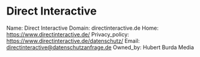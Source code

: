 
# Direct Interactive

Name: Direct Interactive
Domain: directinteractive.de
Home: https://www.directinteractive.de/
Privacy_policy: https://www.directinteractive.de/datenschutz/
Email: directinteractive@datenschutzanfrage.de
Owned_by: Hubert Burda Media
